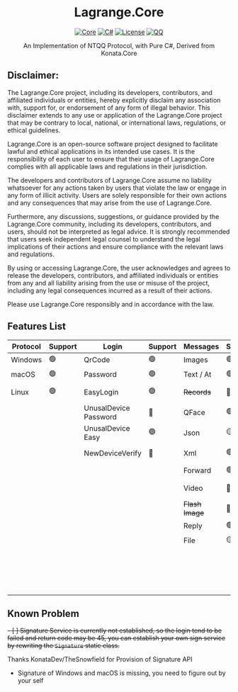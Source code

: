 <div align="center">

# Lagrange.Core

[![Core](https://img.shields.io/badge/Lagrange-Core-blue)](#)
[![C#](https://img.shields.io/badge/.NET-%207-blue)](#)
[![License](https://img.shields.io/static/v1?label=LICENSE&message=MIT&color=lightrey)](#)
[![QQ](https://img.shields.io/static/v1?label=QQGroup&message=348981074&color=red)](#)

An Implementation of NTQQ Protocol, with Pure C#, Derived from Konata.Core

</div>

## Disclaimer:

The Lagrange.Core project, including its developers, contributors, and affiliated individuals or entities, hereby explicitly disclaim any association with, support for, or endorsement of any form of illegal behavior. This disclaimer extends to any use or application of the Lagrange.Core project that may be contrary to local, national, or international laws, regulations, or ethical guidelines.

Lagrange.Core is an open-source software project designed to facilitate lawful and ethical applications in its intended use cases. It is the responsibility of each user to ensure that their usage of Lagrange.Core complies with all applicable laws and regulations in their jurisdiction.

The developers and contributors of Lagrange.Core assume no liability whatsoever for any actions taken by users that violate the law or engage in any form of illicit activity. Users are solely responsible for their own actions and any consequences that may arise from the use of Lagrange.Core.

Furthermore, any discussions, suggestions, or guidance provided by the Lagrange.Core community, including its developers, contributors, and users, should not be interpreted as legal advice. It is strongly recommended that users seek independent legal counsel to understand the legal implications of their actions and ensure compliance with the relevant laws and regulations.

By using or accessing Lagrange.Core, the user acknowledges and agrees to release the developers, contributors, and affiliated individuals or entities from any and all liability arising from the use or misuse of the project, including any legal consequences incurred as a result of their actions.

Please use Lagrange.Core responsibly and in accordance with the law.

## Features List
| Protocol | Support | Login                     | Support | Messages         | Support    | Operations        | Support    | Events                 | Support |
|----------|---------|---------------------------|---------|:-----------------|:-----------|:------------------|:-----------|:-----------------------|:--------|
| Windows  | 🟢      | QrCode                    | 🟢      | Images           | 🟢         | ~~Poke~~          | 🔴         | Captcha                | 🟢      |
| macOS    | 🟢      | Password                  | 🟢      | Text / At        | 🟢         | Recall            | 🟡         | BotOnline              | 🟢      |
| Linux    | 🟢      | EasyLogin                 | 🟢      | ~~Records~~      | 🔴         | Leave Group       | 🔴         | BotOffline             | 🟢      |
|          |         | UnusalDevice<br/>Password | 🔴      | QFace            | 🟢         | ~~Special Title~~ | 🔴         | Message                | 🟢      |
|          |         | UnusalDevice<br/>Easy     | 🟢      | Json             | 🟡         | Kick Member       | 🟢         | ~~Poke~~               | 🔴      |
|          |         | NewDeviceVerify           | 🔴      | Xml              | 🟢         | Mute Member       | 🟢         | MessageRecall          | 🔴      |
|          |         |                           |         | Forward          | 🟢         | Set Admin         | 🟢         | GroupMemberDecrease    | 🟢      |
|          |         |                           |         | Video            | 🔴         | Friend Request    | 🔴         | GroupMemberIncrease    | 🟢      |
|          |         |                           |         | ~~Flash Image~~  | 🔴         | Group Request     | 🔴         | GroupPromoteAdmin      | 🟢      |
|          |         |                           |         | Reply            | 🟢         | ~~Voice Call~~    | 🔴         | GroupInvite            | 🟢      |
|          |         |                           |         | File             | 🟡         | Client Key        | 🟢         | GroupRequestJoin       | 🔴      |
|          |         |                           |         |                  |            | Cookies           | 🟢         | FriendRequest          | 🔴      |
|          |         |                           |         |                  |            | Send Message      | 🟢         | ~~FriendTyping~~       | 🔴      |
|          |         |                           |         |                  |            |                   |            | ~~FriendVoiceCall~~    | 🔴      |

## Known Problem
~~- [ ] Signature Service is currently not established, so the login tend to be failed and return code may be 45, you can establish your own sign service by rewriting the `Signature` static class.~~

Thanks KonataDev/TheSnowfield for Provision of Signature API

- Signature of Windows and macOS is missing, you need to figure out by your self
